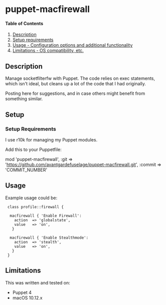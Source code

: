 # puppet-macfirewall

#### Table of Contents

1. [Description](#description)
1. [Setup requirements](#setup-requirements)
1. [Usage - Configuration options and additional functionality](#usage)
1. [Limitations - OS compatibility, etc.](#limitations)

## Description

Manage socketfilterfw with Puppet. The code relies on exec statements, which isn't ideal, but
cleans up a lot of the code that I had originally.

Posting here for suggestions, and in case others might benefit from something similar.

## Setup

### Setup Requirements

I use r10k for managing my Puppet modules.

Add this to your Puppetfile:

mod 'puppet-macfirewall',
  :git    => 'https://github.com/avantgardefuselage/puppet-macfirewall.git',
  :commit => 'COMMIT_NUMBER'

## Usage

Example usage could be:

```
 class profile::firewall {

  macfirewall { 'Enable Firewall':
    action  => 'globalstate',
    value   => 'on',
   }

  macfirewall { 'Enable Stealthmode':
    action  => 'stealth',
    value   => 'on',
   }
 }
```

## Limitations

This was written and tested on:
- Puppet 4
- macOS 10.12.x

